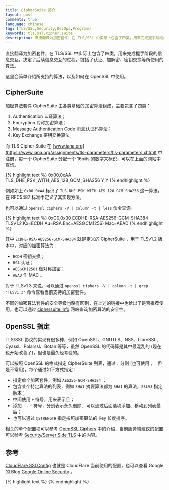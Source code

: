 ```yaml
---
title: CipherSuite 简介
layout: post
comments: true
language: chinese
tag: [TLS/SSL,Security,DevOps,Program]
keywords: tls,ssl,cipher,suite
description: 直接翻译为加密套件，在 TLS/SSL 中实际上包含了四类，用来完成握手阶段的信息交互，决定了认证、加解密、密钥交换等所使用的算法。
---
```


直接翻译为加密套件，在 TLS/SSL 中实际上包含了四类，用来完成握手阶段的信息交互，决定了后续信息交互的过程，包括了认证、加解密、密钥交换等所使用的算法。

这里会简单介绍所支持的算法，以及如何在 OpenSSL 中使用。

<!-- more -->

## CipherSuite

加密算法套件 CipherSuite 由各类基础的加密算法组成，主要包含了四类：

1. Authentication 认证算法；
2. Encryption 对称加密算法；
3. Message Authentication Code 消息认证码算法；
4. Key Exchange 密钥交换算法。

而 TLS Cipher Suite 在 [www.iana.org](https://www.iana.org/assignments/tls-parameters/tls-parameters.xhtml) 中注册，每一个 CipherSuite 分配一个 16bits 的数字来标识，可以在上面的网站中查询。

{% highlight text %}
0x00,0xAA 	TLS_DHE_PSK_WITH_AES_128_GCM_SHA256 	Y 	Y
{% endhighlight %}

例如如上 `0x00 0xAA` 标识了 `TLS_DHE_PSK_WITH_AES_128_GCM_SHA256` 这一算法，在 RFC5487 标准中定义了其实现方法。

也可以通过 `openssl ciphers -V | column -t | less` 命令查询。

{% highlight text %}
0xC0,0x30  ECDHE-RSA-AES256-GCM-SHA384  TLSv1.2  Kx=ECDH  Au=RSA  Enc=AESGCM(256)  Mac=AEAD
{% endhighlight %}

其中 `ECDHE-RSA-AES256-GCM-SHA384` 就是定义的 CipherSuite ，用于 TLSv1.2 版本中，对应的加密算法为：

* `ECDH` 密钥交换；
* `RSA` 认证；
* `AESGCM(256)` 做对称加密；
* `AEAD` 作 MAC 。

对于 TLSv1.3 来说，可以通过 `openssl ciphers -V | column -t | grep 'TLSv1.3'` 命令查看当前支持的加密套件。

不同的加密算法套件的安全等级也略有区别，在上述的链接中也给出了是否推荐使用，也可以通过 [ciphersuite.info](https://ciphersuite.info/cs/) 网站查询加密算法的安全性。

## OpenSSL 指定

TLS/SSL 协议的实现有很多种，例如 OpenSSL、GNUTLS、NSS、LibreSSL、Cyassl、Polarssl、Botan 等等，虽然 OpenSSL 的代码算是其中最混乱的 (现在也开始改善了)，但也是最久经考验的。

可以按照 OpenSSL 的格式指定 CipherSuite 列表，通过 `:` 分割 (也可使用 `,` ` ` 但是不常用)，每个通过如下方式指定：

* 指定单个加密套件，例如 `AES256-GCM-SHA384` ；
* 包含某个特定算法的列表，例如 `SHA1` 摘要算法都为 `SHA1` 的算法，`SSLV3` 指定版本；
* 中间使用 `+` 符号，用来表示且；
* 添加 `!` `-` `+` 符号，分别表示永久删除、可以通过后面选项添加、移动到列表最后；
* 也可以通过 `@STRENGTH` 指定按照加密算法的 Key 长度排序。

相关的单个配置项可以参考 [OpenSSL Ciphers](https://www.openssl.org/docs/apps/ciphers.html) 中的介绍，当前服务端建议的配置可以参考 [Security/Server Side TLS](https://wiki.mozilla.org/Security/Server_Side_TLS) 中的内容。

<!--
## 推荐算法

随着密码学的发展，硬件性能的提高，加密和破解的不断对抗博弈，常用的算法也在不断进化，旧的算法被破解，新的算法诞生。

CipherSuite的当前流行趋势：

authentication (认证)算法 ：常见的有 RSA/DSA/ECDSA 3种，目前最主流的是人民群众喜闻乐见，妇孺皆知的RSA ( 2048 bit及以上)， （ECDSA 是新兴趋势，例如gmail，facebook都在迁移到ECDSA，当然目前用的还不多，DSA 由于只能提供1024bit，已经没啥人敢用）。

加密算法：主流趋势是使用 aes，128/256 bit都可以，加密模式的趋势是使用gcm，cbc由于被发现有 BEAST 攻击等，比较难以正确使用，至于ecb模式，请勿使用。加密算法 还有RC4（不建议使用），3DES（不建议使用），Camellia(貌似日本人搞的) ，DES(已经被淘汰)等，

message authentication code (消息认证码 简称MAC)算法 ，主流有 sha256,sha384,sha1,等。tls中使用了HMAC模式，而不是原始的 sha256,sha1等。google已经在淘汰MD5了。（gcm是一种特殊的称为aead的加密模式，不需要配合MAC。）

key exchange(密钥交换)算法：主流有两种：DH和ECDH，自从斯诺登爆料了NSA的https破解方案以后，现在的 key exchange(密钥交换)算法，普遍流行 PFS，把DH, ECDH变成 DHE，ECDHE 。

mozilla目前推荐的 cipher list：


ECDHE-RSA-AES128-GCM-SHA256:ECDHE-ECDSA-AES128-GCM-SHA256:ECDHE-RSA-AES256-GCM-SHA384:ECDHE-ECDSA-AES256-GCM-SHA384:DHE-RSA-AES128-GCM-SHA256:DHE-DSS-AES128-GCM-SHA256:kEDH+AESGCM:ECDHE-RSA-AES128-SHA256:ECDHE-ECDSA-AES128-SHA256:ECDHE-RSA-AES128-SHA:ECDHE-ECDSA-AES128-SHA:ECDHE-RSA-AES256-SHA384:ECDHE-ECDSA-AES256-SHA384:ECDHE-RSA-AES256-SHA:ECDHE-ECDSA-AES256-SHA:DHE-RSA-AES128-SHA256:DHE-RSA-AES128-SHA:DHE-DSS-AES128-SHA256:DHE-RSA-AES256-SHA256:DHE-DSS-AES256-SHA:DHE-RSA-AES256-SHA:!aNULL:!eNULL:!EXPORT:!DES:!RC4:!3DES:!MD5:!PSK

mozilla的优先级选择考虑：

1.ECDHE+AESGCM最先选，目前没有已知漏洞。

2.PFS ciphersuite优先，其中ECDHE优先于DHE

3.SHA256优先于SHA1。完全禁用MD5。

4.AES 128优先于AES 256。这个问题有一些讨论。

5.在向后兼容模式中，AES优先于3DES。

6.完全禁止RC4。3DES只用于兼容老版本。

cloudflare的ssl cipher list配置：




Applications should use the SSL_CTX_set_ciphersuites() or SSL_set_ciphersuites() functions to configure TLSv1.3 ciphersuites. Note that the functions SSL_CTX_get_ciphers() and SSL_get_ciphers() will return the full list of ciphersuites that have been configured for both TLSv1.2 and below and TLSv1.3.

For the OpenSSL command line applications there is a new “-ciphersuites” option to configure the TLSv1.3 ciphersuite list. This is just a simple colon (“:”) separated list of TLSv1.3 ciphersuite names in preference order. Note that you cannot use the special characters such as “+”, “!”, “-“ etc, that you can for defining TLSv1.2 ciphersuites. In practice this is not likely to be a problem because there are only a very small number of TLSv1.3 ciphersuites.

For example:

$ openssl s_server -cert mycert.pem -key mykey.pem -cipher ECDHE -ciphersuites “TLS_AES_256_GCM_SHA384:TLS_CHACHA20_POLY1305_SHA256”

This will configure OpenSSL to use any ECDHE based ciphersuites for TLSv1.2 and below. For TLSv1.3 the TLS_AES_256_GCM_SHA384 and TLS_CHACHA20_POLY1305_SHA256 ciphersuites will be available.

提到了设置TLS 1.3密码套件时应该使用SSL_CTX_set_ciphersuites()，而TLS 1.2及以下版本使用的是SSL_CTX_set_cipher_list()，入口并不一样。
-->



## 参考

[CloudFlare SSLConfig](https://github.com/cloudflare/sslconfig/blob/master/conf) 也就是 CloudFlare 当前使用的配置，也可以查看 Google 的 Blog [Google Online Security](https://googleonlinesecurity.blogspot.com.au/2013/11/a-roster-of-tls-cipher-suites-weaknesses.html) 。

<!--
https://googleonlinesecurity.blogspot.com.au/2013/11/a-roster-of-tls-cipher-suites-weaknesses.html
-->

{% highlight text %}
{% endhighlight %}
